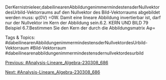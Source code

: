 DerKernistnieleer,dabeilinearenAbbildungenimmermindestensderNullvektordesUrbild-Vektorraums
auf den Nullvektor des Bild-Vektorraums abgebildet werden muss: φ(0V) =0W. Damit eine lineare
Abbildung invertierbar ist, darf nur der Nullvektor im Kern der Abbildung sein.6.2. KERN UND BILD 79
Beispiel 6.7.Bestimmen Sie den Kern der durch die Abbildungsmatrix
Aφ= 

   Tags & Topics:
   #dabeilinearenAbbildungenimmermindestensderNullvektordesUrbild-Vektorraum
   #Bild-Vektorraum
   #dabeilinearenabbildungenimmermindestensdernullvektordesurbild

[Previous: #Analysis-Lineare_Algebra-230308_686](Analysis-Lineare_Algebra-230308_686.md)

[Next: #Analysis-Lineare_Algebra-230308_686](Analysis-Lineare_Algebra-230308_686.md)